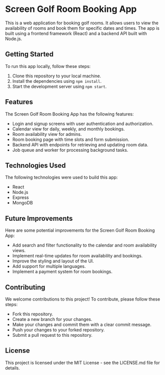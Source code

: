 # Screen Golf Room Booking App
This is a web application for booking golf rooms. It allows users to view the availability of rooms and book them for specific dates and times. The app is built using a frontend framework (React) and a backend API built with Node.js.

## Getting Started
To run this app locally, follow these steps:

1. Clone this repository to your local machine.
2. Install the dependencies using `npm install`.
3. Start the development server using `npm start`.

## Features
The Screen Golf Room Booking App has the following features:

- Login and signup screens with user authentication and authorization.
- Calendar view for daily, weekly, and monthly bookings.
- Room availability view for admins.
- Room booking page with time slots and form submission.
- Backend API with endpoints for retrieving and updating room data.
- Job queue and worker for processing background tasks.

## Technologies Used
The following technologies were used to build this app:

- React
- Node.js
- Express
- MongoDB

##  Future Improvements
Here are some potential improvements for the Screen Golf Room Booking App:

- Add search and filter functionality to the calendar and room availability views.
- Implement real-time updates for room availability and bookings.
- Improve the styling and layout of the UI.
- Add support for multiple languages.
- Implement a payment system for room bookings.

## Contributing
We welcome contributions to this project! To contribute, please follow these steps:

- Fork this repository.
- Create a new branch for your changes.
- Make your changes and commit them with a clear commit message.
- Push your changes to your forked repository.
- Submit a pull request to this repository.

## License
This project is licensed under the MIT License - see the LICENSE.md file for details.
